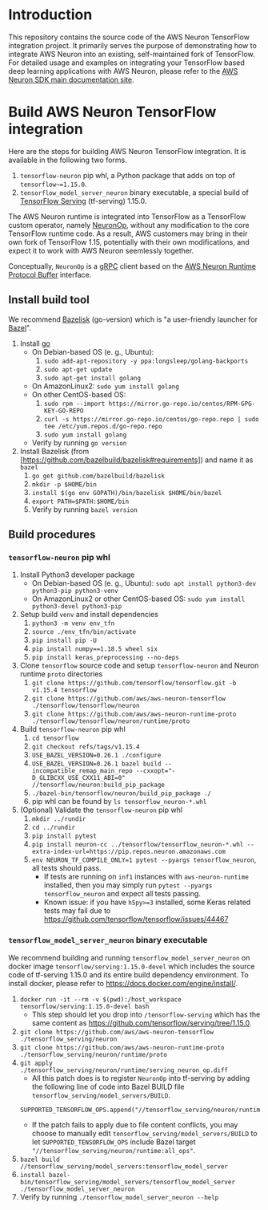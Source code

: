# Introduction
This repository contains the source code of the AWS Neuron TensorFlow integration project.
It primarily serves the purpose of demonstrating how to integrate AWS Neuron into an existing,
self-maintained fork of TensorFlow. For detailed usage and examples on integrating your
TensorFlow based deep learning applications with AWS Neuron, please refer to the
[AWS Neuron SDK main documentation site](https://github.com/aws/aws-neuron-sdk/tree/master/docs/tensorflow-neuron).

# Build AWS Neuron TensorFlow integration
Here are the steps for building AWS Neuron TensorFlow integration.
It is available in the following two forms.
1. `tensorflow-neuron` pip whl, a Python package that adds on top of `tensorflow~=1.15.0`.
1. `tensorflow_model_server_neuron` binary executable, a special build of
[TensorFlow Serving](https://github.com/tensorflow/serving) (tf-serving) 1.15.0.

The AWS Neuron runtime is integrated into TensorFlow as a TensorFlow custom operator,
namely [NeuronOp](https://github.com/aws/aws-neuron-tensorflow/blob/main/runtime/ops/neuron_op.cc),
without any modification to the core TensorFlow runtime code. As a result, AWS customers may
bring in their own fork of TensorFlow 1.15, potentially with their own modifications,
and expect it to work with AWS Neuron seemlessly together.

Conceptually, `NeuronOp` is a [gRPC](https://grpc.io/) client based on the
[AWS Neuron Runtime Protocol Buffer](https://github.com/aws/aws-neuron-runtime-proto) interface.

## Install build tool
We recommend [Bazelisk](https://github.com/bazelbuild/bazelisk) (go-version)
which is "a user-friendly launcher for [Bazel](https://bazel.build/)".
1. Install [go](https://golang.org/)
    - On Debian-based OS (e. g., Ubuntu):
        1. `sudo add-apt-repository -y ppa:longsleep/golang-backports`
        1. `sudo apt-get update`
        1. `sudo apt-get install golang`
    - On AmazonLinux2: `sudo yum install golang`
    - On other CentOS-based OS:
        1. `sudo rpm --import https://mirror.go-repo.io/centos/RPM-GPG-KEY-GO-REPO`
        1. `curl -s https://mirror.go-repo.io/centos/go-repo.repo | sudo tee /etc/yum.repos.d/go-repo.repo`
        1. `sudo yum install golang`
    - Verify by running `go version`
1. Install Bazelisk (from [https://github.com/bazelbuild/bazelisk#requirements]) and name it as `bazel`
    1. `go get github.com/bazelbuild/bazelisk`
    1. `mkdir -p $HOME/bin`
    1. `install $(go env GOPATH)/bin/bazelisk $HOME/bin/bazel`
    1. `export PATH=$PATH:$HOME/bin`
    1. Verify by running `bazel version`

## Build procedures
### `tensorflow-neuron` pip whl
1. Install Python3 developer package
    - On Debian-based OS (e. g., Ubuntu): `sudo apt install python3-dev python3-pip python3-venv`
    - On AmazonLinux2 or other CentOS-based OS: `sudo yum install python3-devel python3-pip`
1. Setup build `venv` and install dependencies
    1. `python3 -m venv env_tfn`
    1. `source ./env_tfn/bin/activate`
    1. `pip install pip -U`
    1. `pip install numpy==1.18.5 wheel six`
    1. `pip install keras_preprocessing --no-deps`
1. Clone `tensorflow` source code and setup `tensorflow-neuron` and Neuron runtime `proto` directories
    1. `git clone https://github.com/tensorflow/tensorflow.git -b v1.15.4 tensorflow`
    1. `git clone https://github.com/aws/aws-neuron-tensorflow ./tensorflow/tensorflow/neuron`
    1. `git clone https://github.com/aws/aws-neuron-runtime-proto ./tensorflow/tensorflow/neuron/runtime/proto`
1. Build `tensorflow-neuron` pip whl
    1. `cd tensorflow`
    1. `git checkout refs/tags/v1.15.4`
    1. `USE_BAZEL_VERSION=0.26.1 ./configure`
    1. `USE_BAZEL_VERSION=0.26.1 bazel build --incompatible_remap_main_repo --cxxopt="-D_GLIBCXX_USE_CXX11_ABI=0" //tensorflow/neuron:build_pip_package`
    1. `./bazel-bin/tensorflow/neuron/build_pip_package ./`
    1. pip whl can be found by `ls tensorflow_neuron-*.whl`
1. (Optional) Validate the `tensorflow-neuron` pip whl
    1. `mkdir ../rundir`
    1. `cd ../rundir`
    1. `pip install pytest`
    1. `pip install neuron-cc ../tensorflow/tensorflow_neuron-*.whl --extra-index-url=https://pip.repos.neuron.amazonaws.com`
    1. `env NEURON_TF_COMPILE_ONLY=1 pytest --pyargs tensorflow_neuron`, all tests should pass.
        - If tests are running on `inf1` instances with `aws-neuron-runtime` installed,
        then you may simply run `pytest --pyargs tensorflow_neuron` and expect all tests passing.
        - Known issue: if you have `h5py>=3` installed, some Keras related tests may fail due to https://github.com/tensorflow/tensorflow/issues/44467

### `tensorflow_model_server_neuron` binary executable
We recommend building and running `tensorflow_model_server_neuron` on docker image
`tensorflow/serving:1.15.0-devel` which includes the source code of
tf-serving 1.15.0 and its entire build dependency environment. To install docker, please refer to
https://docs.docker.com/engine/install/.
1. `docker run -it --rm -v $(pwd):/host_workspace tensorflow/serving:1.15.0-devel bash`
    - This step should let you drop into `/tensorflow-serving` which has the same content as
    https://github.com/tensorflow/serving/tree/1.15.0.
1. `git clone https://github.com/aws/aws-neuron-tensorflow ./tensorflow_serving/neuron`
1. `git clone https://github.com/aws/aws-neuron-runtime-proto ./tensorflow_serving/neuron/runtime/proto`
1. `git apply ./tensorflow_serving/neuron/runtime/serving_neuron_op.diff`
    - All this patch does is to register `NeuronOp` into tf-serving by adding
    the following line of code into Bazel BUILD file `tensorflow_serving/model_servers/BUILD`.
    ```
    SUPPORTED_TENSORFLOW_OPS.append("//tensorflow_serving/neuron/runtime:all_ops")
    ```
    - If the patch fails to apply due to file content conflicts, you may choose to manually edit
    `tensorflow_serving/model_servers/BUILD` to let `SUPPORTED_TENSORFLOW_OPS` include
    Bazel target `"//tensorflow_serving/neuron/runtime:all_ops"`.
1. `bazel build //tensorflow_serving/model_servers:tensorflow_model_server`
1. `install bazel-bin/tensorflow_serving/model_servers/tensorflow_model_server ./tensorflow_model_server_neuron`
1. Verify by running `./tensorflow_model_server_neuron --help`
